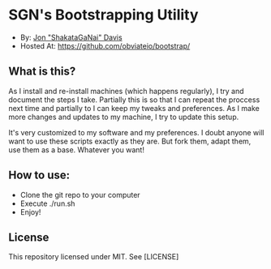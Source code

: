 # SGN's Bootstrapping Utility
* By: [Jon "ShakataGaNai" Davis](https://obviate.io)
* Hosted At: https://github.com/obviateio/bootstrap/

## What is this?
As I install and re-install machines (which happens regularly), I try and
 document the steps I take. Partially this is so that I can repeat the
 proccess next time and partially to I can keep my tweaks and preferences.
 As I make more changes and updates to my machine, I try to update this
 setup.

It's very customized to my software and my preferences. I doubt anyone
 will want to use these scripts exactly as they are. But fork them, adapt
 them, use them as a base. Whatever you want!

## How to use:
 * Clone the git repo to your computer
 * Execute ./run.sh
 * Enjoy!

## License
This repository licensed under MIT. See [LICENSE]
